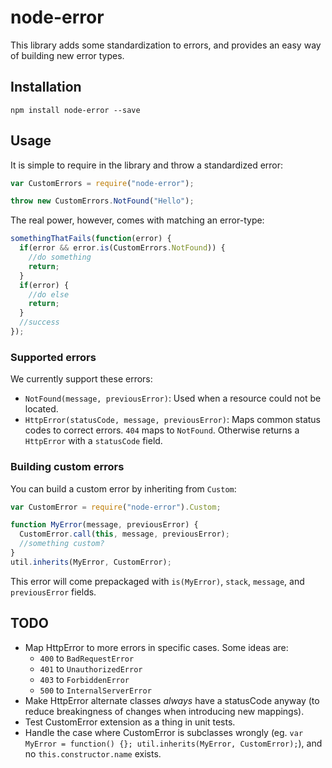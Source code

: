 node-error
==========

This library adds some standardization to errors, and provides an easy way of building new error types.

Installation
------------

    npm install node-error --save
    
Usage
-----

It is simple to require in the library and throw a standardized error:

```js
var CustomErrors = require("node-error");

throw new CustomErrors.NotFound("Hello");
```

The real power, however, comes with matching an error-type:

```js
somethingThatFails(function(error) {
  if(error && error.is(CustomErrors.NotFound)) {
    //do something
    return;
  }
  if(error) {
    //do else
    return;
  }
  //success
});
```

### Supported errors

We currently support these errors:

- `NotFound(message, previousError)`:
  Used when a resource could not be located.
- `HttpError(statusCode, message, previousError)`:
  Maps common status codes to correct errors.
  `404` maps to `NotFound`.
  Otherwise returns a `HttpError` with a `statusCode` field.

### Building custom errors

You can build a custom error by inheriting from `Custom`:

```js
var CustomError = require("node-error").Custom;

function MyError(message, previousError) {
  CustomError.call(this, message, previousError);
  //something custom?
}
util.inherits(MyError, CustomError);
```

This error will come prepackaged with `is(MyError)`, `stack`, `message`, and `previousError` fields.

TODO
----

- Map HttpError to more errors in specific cases.
  Some ideas are:
  - `400` to `BadRequestError`
  - `401` to `UnauthorizedError`
  - `403` to `ForbiddenError`
  - `500` to `InternalServerError`
- Make HttpError alternate classes *always* have a statusCode anyway (to reduce breakingness of changes when introducing new mappings).
- Test CustomError extension as a thing in unit tests.
- Handle the case where CustomError is subclasses wrongly (eg. `var MyError = function() {}; util.inherits(MyError, CustomError);`), and no `this.constructor.name` exists.

